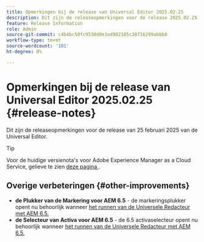 ```yaml
---
title: Opmerkingen bij de release van Universal Editor 2025.02.25
description: Dit zijn de releaseopmerkingen voor de release 2025.02.25 van de Universal Editor.
feature: Release Information
role: Admin
source-git-commit: c4b4bc50fc9530d0e1ed982185c38716299abbb0
workflow-type: tm+mt
source-wordcount: '101'
ht-degree: 0%

---
```



# Opmerkingen bij de release van Universal Editor 2025.02.25 {#release-notes}

Dit zijn de releaseopmerkingen voor de release van 25 februari 2025 van de Universal Editor.

>[!TIP]
>
>Voor de huidige versienota&#39;s voor Adobe Experience Manager as a Cloud Service, gelieve te zien [ deze pagina ](/help/release-notes/release-notes-cloud/release-notes-current.md).

## Overige verbeteringen {#other-improvements}

* **de Plukker van de Markering voor AEM 6.5** - de markeringsplukker opent nu behoorlijk wanneer [ het runnen van de Universele Redacteur met AEM 6.5.](https://experienceleague.adobe.com/nl/docs/experience-manager-65/content/implementing/developing/headless/universal-editor/introduction)
* **de Selecteur van Activa voor AEM 6.5** - de 6.5 activaselecteur opent nu behoorlijk wanneer [ het runnen van de Universele Redacteur met AEM 6.5.](https://experienceleague.adobe.com/nl/docs/experience-manager-65/content/implementing/developing/headless/universal-editor/introduction)
